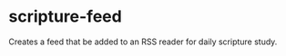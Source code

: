 scripture-feed
==============

Creates a feed that be added to an RSS reader for daily scripture study.
